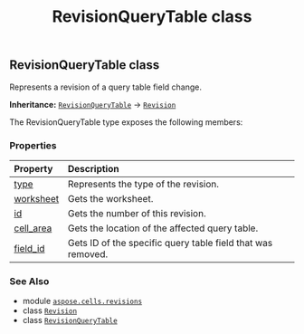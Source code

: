 ﻿---
title: RevisionQueryTable class
second_title: Aspose.Cells for Python via .NET API References
description: 
type: docs
weight: 170
url: /aspose.cells.revisions/revisionquerytable/
is_root: false
---

## RevisionQueryTable class

Represents a revision of a query table field change.



**Inheritance:** [`RevisionQueryTable`](/cells/python-net/aspose.cells.revisions/revisionquerytable) → 
[`Revision`](/cells/python-net/aspose.cells.revisions/revision)



The RevisionQueryTable type exposes the following members:

### Properties
| Property | Description |
| :- | :- |
| [type](/cells/python-net/aspose.cells.revisions/revisionquerytable/type) | Represents the type of the revision. |
| [worksheet](/cells/python-net/aspose.cells.revisions/revisionquerytable/worksheet) | Gets the worksheet. |
| [id](/cells/python-net/aspose.cells.revisions/revisionquerytable/id) | Gets the number of this revision. |
| [cell_area](/cells/python-net/aspose.cells.revisions/revisionquerytable/cell_area) | Gets the location of the affected query table. |
| [field_id](/cells/python-net/aspose.cells.revisions/revisionquerytable/field_id) | Gets ID of the specific query table field that was removed. |



### See Also
* module [`aspose.cells.revisions`](..)
* class [`Revision`](/cells/python-net/aspose.cells.revisions/revision)
* class [`RevisionQueryTable`](/cells/python-net/aspose.cells.revisions/revisionquerytable)
